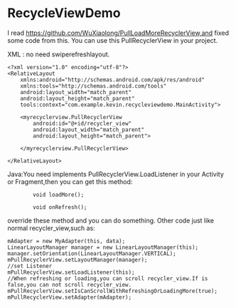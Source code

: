 # RecycleViewDemo
I read https://github.com/WuXiaolong/PullLoadMoreRecyclerView,and fixed some code from this.
You can use this PullRecyclerView in your project.

XML : no need swiperefreshlayout.
```
<?xml version="1.0" encoding="utf-8"?>
<RelativeLayout
    xmlns:android="http://schemas.android.com/apk/res/android"
    xmlns:tools="http://schemas.android.com/tools"
    android:layout_width="match_parent"
    android:layout_height="match_parent"
    tools:context="com.example.kevin.recycleviewdemo.MainActivity">

    <myrecyclerview.PullRecyclerView
        android:id="@+id/recycler_view"
        android:layout_width="match_parent"
        android:layout_height="match_parent">

    </myrecyclerview.PullRecyclerView>

</RelativeLayout>

```
Java:You need implements PullRecyclerView.LoadListener in your Activity or Fragment,then you can get this method:
```
        void loadMore();

        void onRefresh();
```
override these method and you can do something.
Other code just like normal recycler_view,such as:
```
mAdapter = new MyAdapter(this, data);
LinearLayoutManager manager = new LinearLayoutManager(this);
manager.setOrientation(LinearLayoutManager.VERTICAL);
mPullRecyclerView.setLayoutManager(manager);
//set Listener
mPullRecyclerView.setLoadListener(this);
//When refreshing or loading,you can scroll recycler_view.If is false,you can not scroll recycler_view. 
mPullRecyclerView.setIsCanScrollWithRefreshingOrLoadingMore(true);
mPullRecyclerView.setAdapter(mAdapter);
```

